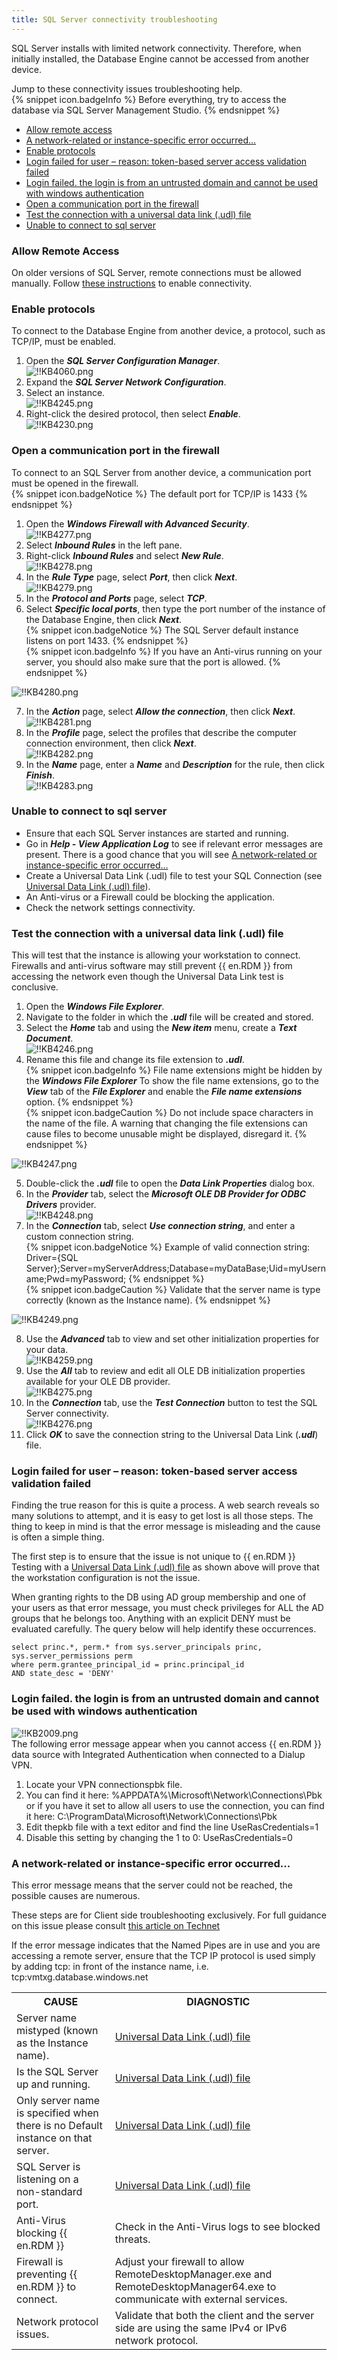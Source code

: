 ```yaml
---
title: SQL Server connectivity troubleshooting
---
```

SQL Server installs with limited network connectivity. Therefore, when initially installed, the Database Engine cannot be accessed from another device.  

Jump to these connectivity issues troubleshooting help.  
{% snippet icon.badgeInfo %}
Before everything, try to access the database via SQL Server Management Studio.
{% endsnippet %}  

* <a href="#allow">Allow remote access</a>
* <a href="#network">A network-related or instance-specific error occurred...</a>
* <a href="#protocols">Enable protocols</a>
* <a href="#token">Login failed for user – reason: token-based server access validation failed</a>
* <a href="#untrusted">Login failed. the login is from an untrusted domain and cannot be used with windows authentication</a>
* <a href="#firewall">Open a communication port in the firewall</a>
* <a href="#udl">Test the connection with a universal data link (.udl) file</a>
* <a href="#unable">Unable to connect to sql server</a>

### Allow Remote Access
<a name="allow"></a>

On older versions of SQL Server, remote connections must be allowed manually. Follow [these instructions](https://msdn.microsoft.com/en-CA/library/ms191464.aspx) to enable connectivity.
### Enable protocols
<a name="protocols"></a>

To connect to the Database Engine from another device, a protocol, such as TCP/IP, must be enabled.
1. Open the ***SQL Server Configuration Manager***.  
![!!KB4060.png](https://webdevolutions.azureedge.net/docs/en/kb/KB4060.png)
1. Expand the ***SQL Server Network Configuration***.
1. Select an instance.  
![!!KB4245.png](https://webdevolutions.azureedge.net/docs/en/kb/KB4245.png)
1. Right-click the desired protocol, then select ***Enable***.  
![!!KB4230.png](https://webdevolutions.azureedge.net/docs/en/kb/KB4230.png)
### Open a communication port in the firewall
<a name="firewall"></a>

To connect to an SQL Server from another device, a communication port must be opened in the firewall.  
{% snippet icon.badgeNotice %}
The default port for TCP/IP is 1433
{% endsnippet %}  

1. Open the ***Windows Firewall with Advanced Security***.  
![!!KB4277.png](https://webdevolutions.azureedge.net/docs/en/kb/KB4277.png)
1. Select ***Inbound Rules*** in the left pane.
1. Right-click ***Inbound Rules*** and select ***New Rule***.  
![!!KB4278.png](https://webdevolutions.azureedge.net/docs/en/kb/KB4278.png)
1. In the ***Rule Type*** page, select ***Port***, then click ***Next***.  
![!!KB4279.png](https://webdevolutions.azureedge.net/docs/en/kb/KB4279.png)
1. In the ***Protocol and Ports*** page, select ***TCP***.
1. Select ***Specific local ports***, then type the port number of the instance of the Database Engine, then click ***Next***.  
{% snippet icon.badgeNotice %}
The SQL Server default instance listens on port 1433.
{% endsnippet %}  
{% snippet icon.badgeInfo %}
If you have an Anti-virus running on your server, you should also make sure that the port is allowed.
{% endsnippet %}  

![!!KB4280.png](https://webdevolutions.azureedge.net/docs/en/kb/KB4280.png)  

7. In the ***Action*** page, select ***Allow the connection***, then click ***Next***.  
![!!KB4281.png](https://webdevolutions.azureedge.net/docs/en/kb/KB4281.png)
1. In the ***Profile*** page, select the profiles that describe the computer connection environment, then click ***Next***.  
![!!KB4282.png](https://webdevolutions.azureedge.net/docs/en/kb/KB4282.png)
1. In the ***Name*** page, enter a ***Name*** and ***Description*** for the rule, then click ***Finish***.  
![!!KB4283.png](https://webdevolutions.azureedge.net/docs/en/kb/KB4283.png)
### Unable to connect to sql server
<a name="unable"></a>

* Ensure that each SQL Server instances are started and running.
* Go in ***Help - View Application Log*** to see if relevant error messages are present. There is a good chance that you will see <a href="#network">A network-related or instance-specific error occurred...</a>
* Create a Universal Data Link (.udl) file to test your SQL Connection (see <a href="#udl">Universal Data Link (.udl) file</a>).
* An Anti-virus or a Firewall could be blocking the application.
* Check the network settings connectivity.
### Test the connection with a universal data link (.udl) file
<a name="udl"></a>

This will test that the instance is allowing your workstation to connect. Firewalls and anti-virus software may still prevent {{ en.RDM }} from accessing the network even though the Universal Data Link test is conclusive.  

1. Open the ***Windows File Explorer***.
1. Navigate to the folder in which the ***.udl*** file will be created and stored.
1. Select the ***Home*** tab and using the ***New item*** menu, create a ***Text Document***.  
![!!KB4246.png](https://webdevolutions.azureedge.net/docs/en/kb/KB4246.png)
1. Rename this file and change its file extension to ***.udl***.  
{% snippet icon.badgeInfo %}
File name extensions might be hidden by the ***Windows File Explorer*** To show the file name extensions, go to the ***View*** tab of the ***File Explorer*** and enable the ***File name extensions*** option.
{% endsnippet %}  
{% snippet icon.badgeCaution %}
Do not include space characters in the name of the file. A warning that changing the file extensions can cause files to become unusable might be displayed, disregard it.
{% endsnippet %}  

![!!KB4247.png](https://webdevolutions.azureedge.net/docs/en/kb/KB4247.png)  

5. Double-click the ***.udl*** file to open the ***Data Link Properties*** dialog box.
1. In the ***Provider*** tab, select the ***Microsoft OLE DB Provider for ODBC Drivers*** provider.  
![!!KB4248.png](https://webdevolutions.azureedge.net/docs/en/kb/KB4248.png)
1. In the ***Connection*** tab, select ***Use connection string***, and enter a custom connection string.  
{% snippet icon.badgeNotice %}
Example of valid connection string: Driver={SQL Server};Server=myServerAddress;Database=myDataBase;Uid=myUsername;Pwd=myPassword;
{% endsnippet %}  
{% snippet icon.badgeCaution %}
Validate that the server name is type correctly (known as the Instance name).
{% endsnippet %}  

![!!KB4249.png](https://webdevolutions.azureedge.net/docs/en/kb/KB4249.png)  

8. Use the ***Advanced*** tab to view and set other initialization properties for your data.  
![!!KB4259.png](https://webdevolutions.azureedge.net/docs/en/kb/KB4259.png)
1. Use the ***All*** tab to review and edit all OLE DB initialization properties available for your OLE DB provider.  
![!!KB4275.png](https://webdevolutions.azureedge.net/docs/en/kb/KB4275.png)
1. In the ***Connection*** tab, use the ***Test Connection*** button to test the SQL Server connectivity.  
![!!KB4276.png](https://webdevolutions.azureedge.net/docs/en/kb/KB4276.png)
1. Click ***OK*** to save the connection string to the Universal Data Link (***.udl***) file.
### Login failed for user – reason: token-based server access validation failed
<a name="token"></a>

Finding the true reason for this is quite a process. A web search reveals so many solutions to attempt, and it is easy to get lost is all those steps. The thing to keep in mind is that the error message is misleading and the cause is often a simple thing.  

The first step is to ensure that the issue is not unique to {{ en.RDM }} Testing with a <a href="#udl">Universal Data Link (.udl) file</a>  as shown above will prove that the workstation configuration is not the issue.  

When granting rights to the DB using AD group membership and one of your users as that error message, you must check privileges for ALL the AD groups that he belongs too. Anything with an explicit DENY must be evaluated carefully. The query below will help identify these occurrences.  

```
select princ.*, perm.* from sys.server_principals princ, sys.server_permissions perm  
where perm.grantee_principal_id = princ.principal_id  
AND state_desc = 'DENY'  
```
### Login failed. the login is from an untrusted domain and cannot be used with windows authentication  
<a name="untrusted"></a>

![!!KB2009.png](https://webdevolutions.azureedge.net/docs/en/kb/KB2009.png)  
The following error message appear when you cannot access {{ en.RDM }} data source with Integrated Authentication when connected to a Dialup VPN.  

1. Locate your VPN connectionspbk file.
1. You can find it here: %APPDATA%\Microsoft\Network\Connections\Pbk or if you have it set to allow all users to use the connection, you can find it here: C:\ProgramData\Microsoft\Network\Connections\Pbk
1. Edit thepkb file with a text editor and find the line UseRasCredentials=1
1. Disable this setting by changing the 1 to 0: UseRasCredentials=0
### A network-related or instance-specific error occurred...
<a name="network"></a>

This error message means that the server could not be reached, the possible causes are numerous.  

These steps are for Client side troubleshooting exclusively. For full guidance on this issue please consult [this article on Technet](http://social.technet.microsoft.com/wiki/contents/articles/2102.how-to-troubleshoot-connecting-to-the-sql-server-database-engine.aspx)  

If the error message indicates that the Named Pipes are in use and you are accessing a remote server, ensure that the TCP IP protocol is used simply by adding tcp: in front of the instance name, i.e. tcp:vmtxg.database.windows.net  

<table>
	<tr>
		<th>
CAUSE
		</th>
		<th>
DIAGNOSTIC
		</th>
	</tr>
	<tr>
		<td>
Server name mistyped (known as the Instance name).
		</td>
		<td>
<a href="#udl">Universal Data Link (.udl) file</a>
		</td>
	</tr>
	<tr>
		<td>
Is the SQL Server up and running.
		</td>
		<td>
<a href="#udl">Universal Data Link (.udl) file</a>
		</td>
	</tr>
	<tr>
		<td>
Only server name is specified when there is no Default instance on that server.
		</td>
		<td>
<a href="#udl">Universal Data Link (.udl) file</a>
		</td>
	</tr>
	<tr>
		<td>
SQL Server is listening on a non-standard port.
		</td>
		<td>
<a href="#udl">Universal Data Link (.udl) file</a>
		</td>
	</tr>
	<tr>
		<td>
Anti-Virus blocking {{ en.RDM }}
		</td>
		<td>
Check in the Anti-Virus logs to see blocked threats.
		</td>
	</tr>
	<tr>
		<td>
Firewall is preventing {{ en.RDM }} to connect.
		</td>
		<td>
Adjust your firewall to allow RemoteDesktopManager.exe and RemoteDesktopManager64.exe to communicate with external services.
		</td>
	</tr>
	<tr>
		<td>
Network protocol issues.
		</td>
		<td>
Validate that both the client and the server side are using the same IPv4 or IPv6 network protocol.
		</td>
	</tr>
</table>

